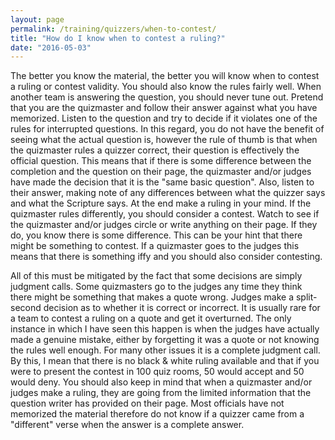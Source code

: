 ```yaml
---
layout: page
permalink: /training/quizzers/when-to-contest/
title: "How do I know when to contest a ruling?"
date: "2016-05-03"
---
```


The better you know the material, the better you will know when to contest a ruling or contest validity. You should also know the rules fairly well. When another team is answering the question, you should never tune out. Pretend that you are the quizmaster and follow their answer against what you have memorized. Listen to the question and try to decide if it violates one of the rules for interrupted questions. In this regard, you do not have the benefit of seeing what the actual question is, however the rule of thumb is that when the quizmaster rules a quizzer correct, their question is effectively the official question. This means that if there is some difference between the completion and the question on their page, the quizmaster and/or judges have made the decision that it is the "same basic question". Also, listen to their answer, making note of any differences between what the quizzer says and what the Scripture says. At the end make a ruling in your mind. If the quizmaster rules differently, you should consider a contest. Watch to see if the quizmaster and/or judges circle or write anything on their page. If they do, you know there is some difference. This can be your hint that there might be something to contest. If a quizmaster goes to the judges this means that there is something iffy and you should also consider contesting.

All of this must be mitigated by the fact that some decisions are simply judgment calls. Some quizmasters go to the judges any time they think there might be something that makes a quote wrong. Judges make a split-second decision as to whether it is correct or incorrect. It is usually rare for a team to contest a ruling on a quote and get it overturned. The only instance in which I have seen this happen is when the judges have actually made a genuine mistake, either by forgetting it was a quote or not knowing the rules well enough. For many other issues it is a complete judgment call. By this, I mean that there is no black & white ruling available and that if you were to present the contest in 100 quiz rooms, 50 would accept and 50 would deny. You should also keep in mind that when a quizmaster and/or judges make a ruling, they are going from the limited information that the question writer has provided on their page. Most officials have not memorized the material therefore do not know if a quizzer came from a "different" verse when the answer is a complete answer.
